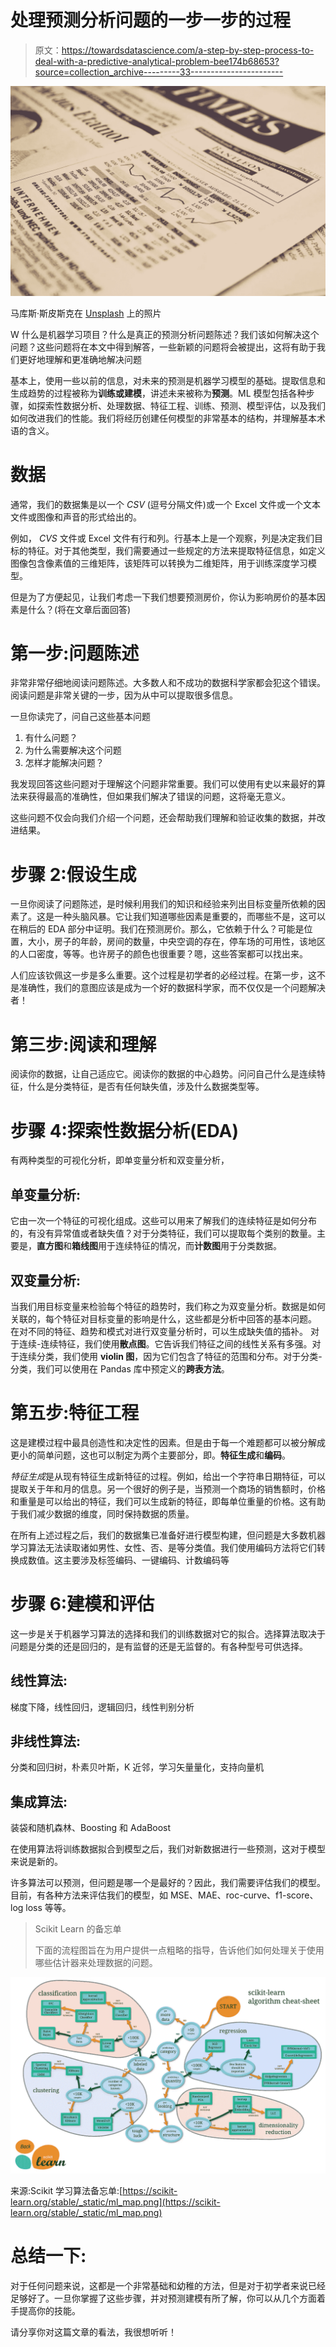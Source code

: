 # 处理预测分析问题的一步一步的过程

> 原文：<https://towardsdatascience.com/a-step-by-step-process-to-deal-with-a-predictive-analytical-problem-bee174b68653?source=collection_archive---------33----------------------->

![](img/da47e3ab4ae58e924f95a48f9b2809ff.png)

马库斯·斯皮斯克在 [Unsplash](https://unsplash.com/s/photos/prediction?utm_source=unsplash&utm_medium=referral&utm_content=creditCopyText) 上的照片

W 什么是机器学习项目？什么是真正的预测分析问题陈述？我们该如何解决这个问题？这些问题将在本文中得到解答，一些新颖的问题将会被提出，这将有助于我们更好地理解和更准确地解决问题

基本上，使用一些以前的信息，对未来的预测是机器学习模型的基础。提取信息和生成趋势的过程被称为**训练或建模**，讲述未来被称为**预测**。ML 模型包括各种步骤，如探索性数据分析、处理数据、特征工程、训练、预测、模型评估，以及我们如何改进我们的性能。我们将经历创建任何模型的非常基本的结构，并理解基本术语的含义。

# 数据

通常，我们的数据集是以一个 *CSV* (逗号分隔文件)或一个 Excel 文件或一个文本文件或图像和声音的形式给出的。

例如， *CVS* 文件或 Excel 文件有行和列。行基本上是一个观察，列是决定我们目标的特征。对于其他类型，我们需要通过一些规定的方法来提取特征信息，如定义图像包含像素值的三维矩阵，该矩阵可以转换为二维矩阵，用于训练深度学习模型。

但是为了方便起见，让我们考虑一下我们想要预测房价，你认为影响房价的基本因素是什么？(将在文章后面回答)

# 第一步:问题陈述

非常非常仔细地阅读问题陈述。大多数人和不成功的数据科学家都会犯这个错误。阅读问题是非常关键的一步，因为从中可以提取很多信息。

一旦你读完了，问自己这些基本问题

1.  有什么问题？
2.  为什么需要解决这个问题
3.  怎样才能解决问题？

我发现回答这些问题对于理解这个问题非常重要。我们可以使用有史以来最好的算法来获得最高的准确性，但如果我们解决了错误的问题，这将毫无意义。

这些问题不仅会向我们介绍一个问题，还会帮助我们理解和验证收集的数据，并改进结果。

# 步骤 2:假设生成

一旦你阅读了问题陈述，是时候利用我们的知识和经验来列出目标变量所依赖的因素了。这是一种头脑风暴。它让我们知道哪些因素是重要的，而哪些不是，这可以在稍后的 EDA 部分中证明。我们在预测房价。那么，它依赖于什么？可能是位置，大小，房子的年龄，房间的数量，中央空调的存在，停车场的可用性，该地区的人口密度，等等。也许房子的颜色也很重要？嗯，这些答案都可以找出来。

人们应该钦佩这一步是多么重要。这个过程是初学者的必经过程。在第一步，这不是准确性，我们的意图应该是成为一个好的数据科学家，而不仅仅是一个问题解决者！

# 第三步:阅读和理解

阅读你的数据，让自己适应它。阅读你的数据的中心趋势。问问自己什么是连续特征，什么是分类特征，是否有任何缺失值，涉及什么数据类型等。

# 步骤 4:探索性数据分析(EDA)

有两种类型的可视化分析，即单变量分析和双变量分析，

## 单变量分析:

它由一次一个特征的可视化组成。这些可以用来了解我们的连续特征是如何分布的，有没有异常值或者缺失值？对于分类特征，我们可以提取每个类别的数量。主要是，**直方图**和**箱线图**用于连续特征的情况，而**计数图**用于分类数据。

## 双变量分析:

当我们用目标变量来检验每个特征的趋势时，我们称之为双变量分析。数据是如何关联的，每个特征对目标变量的影响是什么，这些都是分析中回答的基本问题。
在对不同的特征、趋势和模式对进行双变量分析时，可以生成缺失值的插补。
对于连续-连续特征，我们使用**散点图**。它告诉我们特征之间的线性关系有多强。对于连续分类，我们使用 **violin 图**，因为它们包含了特征的范围和分布。对于分类-分类，我们可以使用在 Pandas 库中预定义的**跨表方法**。

# 第五步:特征工程

这是建模过程中最具创造性和决定性的因素。但是由于每一个难题都可以被分解成更小的简单问题，这也可以制定为两个主要部分，即。**特征生成**和**编码**。

*特征生成*是从现有特征生成新特征的过程。例如，给出一个字符串日期特征，可以提取关于年和月的信息。另一个很好的例子是，当预测一个商场的销售额时，价格和重量是可以给出的特征，我们可以生成新的特征，即每单位重量的价格。这有助于我们减少数据的维度，同时保持数据的质量。

在所有上述过程之后，我们的数据集已准备好进行模型构建，但问题是大多数机器学习算法无法读取诸如男性、女性、否、是等分类值。我们使用编码方法将它们转换成数值。这主要涉及标签编码、一键编码、计数编码等

# 步骤 6:建模和评估

这一步是关于机器学习算法的选择和我们的训练数据对它的拟合。选择算法取决于问题是分类的还是回归的，是有监督的还是无监督的。有各种型号可供选择。

## **线性算法:**

梯度下降，线性回归，逻辑回归，线性判别分析

## **非线性算法:**

分类和回归树，朴素贝叶斯，K 近邻，学习矢量量化，支持向量机

## **集成算法:**

装袋和随机森林、Boosting 和 AdaBoost

在使用算法将训练数据拟合到模型之后，我们对新数据进行一些预测，这对于模型来说是新的。

许多算法可以预测，但问题是哪一个是最好的？因此，我们需要评估我们的模型。目前，有各种方法来评估我们的模型，如 MSE、MAE、roc-curve、f1-score、log loss 等等。

> Scikit Learn 的备忘单
> 
> 下面的流程图旨在为用户提供一点粗略的指导，告诉他们如何处理关于使用哪些估计器来处理数据的问题。

![](img/527c59de3bca88663156fd63e46ec44d.png)

来源:Scikit 学习算法备忘单:[https://scikit-learn.org/stable/_static/ml_map.png](https://scikit-learn.org/stable/_static/ml_map.png)

# 总结一下:

对于任何问题来说，这都是一个非常基础和幼稚的方法，但是对于初学者来说已经足够好了。一旦你掌握了这些步骤，并对预测建模有所了解，你可以从几个方面着手提高你的技能。

请分享你对这篇文章的看法，我很想听听！